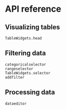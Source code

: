 # API reference

## Visualizing tables

```@docs
TableWidgets.head
```

## Filtering data

```@docs
categoricalselector
rangeselector
TableWidgets.selector
addfilter
```

## Processing data

```@docs
dataeditor
```
